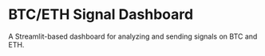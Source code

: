 # BTC/ETH Signal Dashboard

A Streamlit-based dashboard for analyzing and sending signals on BTC and ETH.